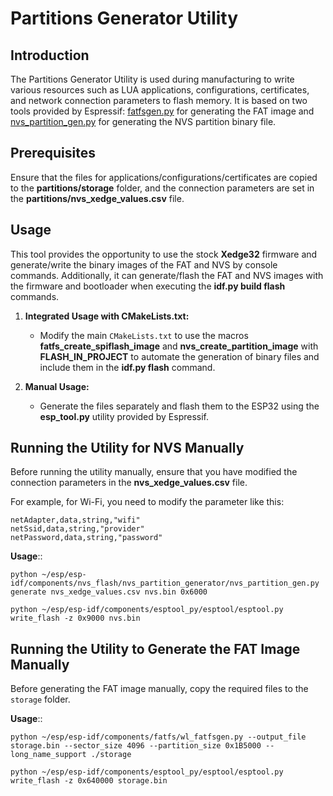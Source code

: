 Partitions Generator Utility
============================

Introduction
------------
The Partitions Generator Utility is used during manufacturing to write various resources such as LUA applications, configurations, certificates, and network connection parameters to flash memory. It is based on two tools provided by Espressif: [fatfsgen.py](https://github.com/espressif/esp-idf/blob/master/components/fatfs/fatfsgen.py) for generating the FAT image and [nvs_partition_gen.py](https://github.com/espressif/esp-idf/blob/master/components/nvs_flash/nvs_partition_generator/nvs_partition_gen.py) for generating the NVS partition binary file.

Prerequisites
-------------
Ensure that the files for applications/configurations/certificates are copied to the **partitions/storage** folder, and the connection parameters are set in the **partitions/nvs_xedge_values.csv** file.

Usage
-----

This tool provides the opportunity to use the stock **Xedge32** firmware and generate/write the binary images of the FAT and NVS by console commands. Additionally, it can generate/flash the FAT and NVS images with the firmware and bootloader when executing the **idf.py build flash** commands.

1. **Integrated Usage with CMakeLists.txt:**
   - Modify the main `CMakeLists.txt` to use the macros **fatfs_create_spiflash_image** and **nvs_create_partition_image** with **FLASH_IN_PROJECT** to automate the generation of binary files and include them in the **idf.py flash** command.
   
2. **Manual Usage:**
   - Generate the files separately and flash them to the ESP32 using the **esp_tool.py** utility provided by Espressif.

Running the Utility for NVS Manually
------------------------------------
Before running the utility manually, ensure that you have modified the connection parameters in the **nvs_xedge_values.csv** file.

For example, for Wi-Fi, you need to modify the parameter like this:

```
netAdapter,data,string,"wifi"
netSsid,data,string,"provider"
netPassword,data,string,"password"
```

**Usage**::

    python ~/esp/esp-idf/components/nvs_flash/nvs_partition_generator/nvs_partition_gen.py generate nvs_xedge_values.csv nvs.bin 0x6000

    python ~/esp/esp-idf/components/esptool_py/esptool/esptool.py write_flash -z 0x9000 nvs.bin 

Running the Utility to Generate the FAT Image Manually
-------------------------------------------------------
Before generating the FAT image manually, copy the required files to the `storage` folder.

**Usage**::

    python ~/esp/esp-idf/components/fatfs/wl_fatfsgen.py --output_file storage.bin --sector_size 4096 --partition_size 0x1B5000 --long_name_support ./storage

    python ~/esp/esp-idf/components/esptool_py/esptool/esptool.py write_flash -z 0x640000 storage.bin 


